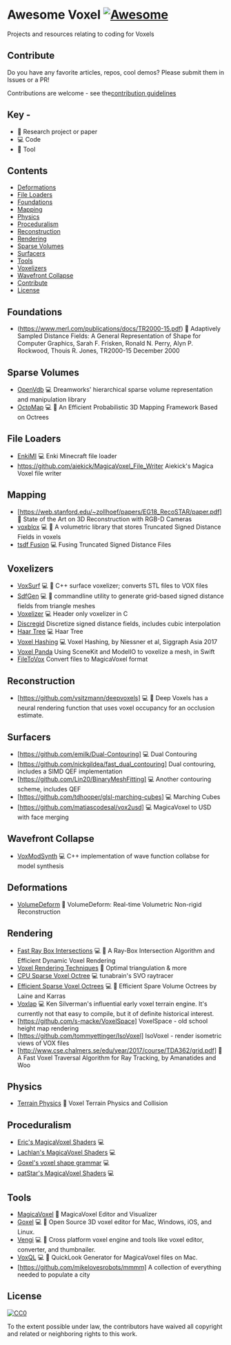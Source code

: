 # Awesome Voxel [![Awesome](https://awesome.re/badge.svg)](https://awesome.re)

Projects and resources relating to coding for Voxels

## Contribute

Do you have any favorite articles, repos, cool demos? Please submit them in Issues or a PR!

Contributions are welcome - see the[contribution guidelines](contributing.md)

## Key -

- :page_facing_up: Research project or paper
- :computer: Code
- :art: Tool

## Contents

- [Deformations](#deformations)
- [File Loaders](#file-loaders)
- [Foundations](#foundations)
- [Mapping](#mapping)
- [Physics](#physics)
- [Proceduralism](#proceduralism)
- [Reconstruction](#reconstruction)
- [Rendering](#rendering)
- [Sparse Volumes](#sparse-volumes)
- [Surfacers](#surfacers)
- [Tools](#tools)
- [Voxelizers](#voxelizers)
- [Wavefront Collapse](#wavefront-collapse)
- [Contribute](#contribute)
- [License](#license)

## Foundations

- (https://www.merl.com/publications/docs/TR2000-15.pdf) :page_facing_up: Adaptively Sampled Distance Fields: A General Representation of Shape for Computer Graphics, Sarah F. Frisken, Ronald N. Perry, Alyn P. Rockwood, Thouis R. Jones, TR2000-15 December 2000

## Sparse Volumes

- [OpenVdb](http://www.openvdb.org/) :computer: Dreamworks' hierarchical sparse volume representation and manipulation library
- [OctoMap](http://octomap.github.io/) :computer: :art: An Efficient Probabilistic 3D Mapping Framework Based on Octrees

## File Loaders

- [EnkiMI](https://github.com/dougbinks/enkiMI) :computer: Enki Minecraft file loader
- https://github.com/aiekick/MagicaVoxel_File_Writer Aiekick's Magica Voxel file writer

## Mapping

- [https://web.stanford.edu/~zollhoef/papers/EG18_RecoSTAR/paper.pdf] :page_facing_up: State of the Art on 3D Reconstruction with RGB-D Cameras
- [voxblox](https://github.com/ethz-asl/voxblox) :computer: :art:  A volumetric library that stores Truncated Signed Distance Fields in voxels
- [tsdf Fusion](https://github.com/andyzeng/tsdf-fusion) :computer: Fusing Truncated Signed Distance Files

## Voxelizers

- [VoxSurf](https://github.com/sylefeb/VoxSurf) :computer: :art: C++ surface voxelizer; converts STL files to VOX files
- [SdfGen](https://github.com/christopherbatty/SDFGen) :computer: :art: commandline utility to generate grid-based signed distance fields from triangle meshes
- [Voxelizer](https://github.com/karimnaaji/voxelizer) :computer: Header only voxelizer in C
- [Discregid](https://github.com/InteractiveComputerGraphics/Discregrid) Discretize signed distance fields, includes cubic interpolation
- [Haar Tree](https://github.com/mikolalysenko/haar-tree-3d) :computer: Haar Tree
- [Voxel Hashing](https://github.com/niessner/VoxelHashing) :computer: Voxel Hashing, by Niessner et al, Siggraph Asia 2017
- [Voxel Panda](https://github.com/ooper-shlab/VoxelPanda-Swift) Using SceneKit and ModelIO to voxelize a mesh, in Swift
- [FileToVox](https://github.com/Zarbuz/FileToVox) Convert files to MagicaVoxel format

## Reconstruction

- [https://github.com/vsitzmann/deepvoxels] :computer: :page_facing_up: Deep Voxels has a neural rendering function that uses voxel occupancy for an occlusion estimate.

## Surfacers
- [https://github.com/emilk/Dual-Contouring] :computer: Dual Contouring
- [https://github.com/nickgildea/fast_dual_contouring] Dual contouring, includes a SIMD QEF implementation
- [https://github.com/Lin20/BinaryMeshFitting] :computer: Another contouring scheme, includes QEF 
- [https://github.com/tdhooper/glsl-marching-cubes] :computer: Marching Cubes
- [https://github.com/matiascodesal/vox2usd] :computer: MagicaVoxel to USD with face merging

## Wavefront Collapse

- [VoxModSynth](https://github.com/sylefeb/VoxModSynth) :computer:  C++ implementation of wave function collabse for model synthesis

## Deformations

- [VolumeDeform](https://graphics.stanford.edu/~niessner/papers/2016/5volumeDeform/innmannn2016deform.pdf) :page_facing_up: VolumeDeform: Real-time Volumetric Non-rigid Reconstruction

## Rendering

- [Fast Ray Box Intersections](http://www.jcgt.org/published/0007/03/04/) :computer: :page_facing_up: A Ray-Box Intersection Algorithm and
Efficient Dynamic Voxel Rendering
- [Voxel Rendering Techniques](https://medium.com/@fogleman/voxel-rendering-techniques-fa8d869457ca) :page_facing_up: Optimal triangulation & more
- [CPU Sparse Voxel Octree](https://github.com/tunabrain/sparse-voxel-octrees) :computer: tunabrain's SVO raytracer
- [Efficient Sparse Voxel Octrees](http://research.nvidia.com/publication/efficient-sparse-voxel-octrees) :computer: :page_facing_up: Efficient Spare Volume Octrees by Laine and Karras
- [Voxlap](http://advsys.net/ken/voxlap.htm) :computer: Ken Silverman's influential early voxel terrain engine. It's currently not that easy to compile, but it of definite historical interest.
- [https://github.com/s-macke/VoxelSpace] VoxelSpace - old school height map rendering
- [https://github.com/tommyettinger/IsoVoxel] IsoVoxel - render isometric views of VOX files
- [http://www.cse.chalmers.se/edu/year/2017/course/TDA362/grid.pdf] :page_facing_up: A Fast Voxel Traversal Algorithm for Ray Tracking, by Amanatides and Woo

## Physics

- [Terrain Physics](https://zeuxcg.org/2017/12/30/voxel-terrain-physics/) :page_facing_up: Voxel Terrain Physics and Collision

## Proceduralism

- [Eric's MagicaVoxel Shaders](https://github.com/CodingEric/Erics-MagicaVoxel-Shaders-Collection) :computer:
- [Lachlan's MagicaVoxel Shaders](https://github.com/lachlanmcdonald/magicavoxel-shaders) :computer:
- [Goxel's voxel shape grammar](https://blog.noctua-software.com/goxel-procedural.html) :computer:
- [patStar's MagicaVoxel Shaders](https://github.com/patStar/voxelShader) :computer:

## Tools

- [MagicaVoxel](https://ephtracy.github.io) :art: MagicaVoxel Editor and Visualizer
- [Goxel](http://guillaumechereau.github.io/goxel/) :computer: :art: Open Source 3D voxel editor for Mac, Windows, iOS, and Linux.
- [Vengi](https://mgerhardy.github.io/engine/) :computer: :art: Cross platform voxel engine and tools like voxel editor, converter, and thumbnailer.
- [VoxQL](https://github.com/heptal/VoxQL) :computer: :art: QuickLook Generator for MagicaVoxel files on Mac.
- [https://github.com/mikelovesrobots/mmmm] A collection of everything needed to populate a city


## License

[![CC0](http://mirrors.creativecommons.org/presskit/buttons/88x31/svg/cc-zero.svg)](http://creativecommons.org/publicdomain/zero/1.0)

To the extent possible under law, the contributors have waived all copyright and
related or neighboring rights to this work.
